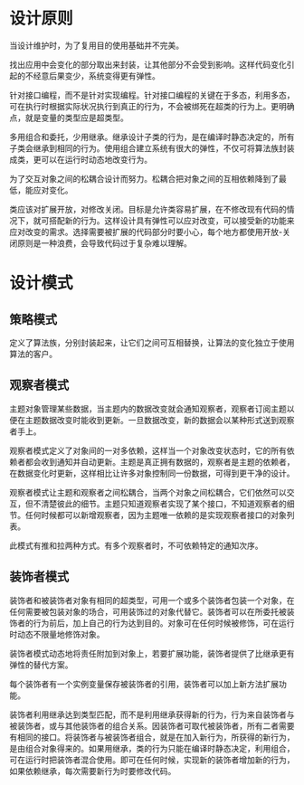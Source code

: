 # 设计原则

当设计维护时，为了复用目的使用基础并不完美。

找出应用中会变化的部分取出来封装，让其他部分不会受到影响。这样代码变化引起的不经意后果变少，系统变得更有弹性。

针对接口编程，而不是针对实现编程。针对接口编程的关键在于多态，利用多态，可在执行时根据实际状况执行到真正的行为，不会被绑死在超类的行为上。更明确点，就是变量的类型应是超类型。

多用组合和委托，少用继承。继承设计子类的行为，是在编译时静态决定的，所有子类会继承到相同的行为。使用组合建立系统有很大的弹性，不仅可将算法族封装成类，更可以在运行时动态地改变行为。

为了交互对象之间的松耦合设计而努力。松耦合把对象之间的互相依赖降到了最低，能应对变化。

类应该对扩展开放，对修改关闭。目标是允许类容易扩展，在不修改现有代码的情况下，就可搭配新的行为。这样设计具有弹性可以应对改变，可以接受新的功能来应对改变的需求。选择需要被扩展的代码部分时要小心，每个地方都使用开放-关闭原则是一种浪费，会导致代码过于复杂难以理解。

# 设计模式

## 策略模式

定义了算法族，分别封装起来，让它们之间可互相替换，让算法的变化独立于使用算法的客户。

## 观察者模式

主题对象管理某些数据，当主题内的数据改变就会通知观察者，观察者订阅主题以便在主题数据改变时能收到更新。一旦数据改变，新的数据会以某种形式送到观察者手上。

观察者模式定义了对象间的一对多依赖，这样当一个对象改变状态时，它的所有依赖者都会收到通知并自动更新。主题是真正拥有数据的，观察者是主题的依赖者，在数据变化时更新，这样相比让许多对象控制同一份数据，可得到更干净的设计。

观察者模式让主题和观察者之间松耦合，当两个对象之间松耦合，它们依然可以交互，但不清楚彼此的细节。主题只知道观察者实现了某个接口，不知道观察者的细节。任何时候都可以新增观察者，因为主题唯一依赖的是实现观察者接口的对象列表。

此模式有推和拉两种方式。有多个观察者时，不可依赖特定的通知次序。

## 装饰者模式

装饰者和被装饰者对象有相同的超类型，可用一个或多个装饰者包装一个对象，在任何需要被包装对象的场合，可用装饰过的对象代替它。装饰者可以在所委托被装饰者的行为前后，加上自己的行为达到目的。对象可在任何时候被修饰，可在运行时动态不限量地修饰对象。

装饰者模式动态地将责任附加到对象上，若要扩展功能，装饰者提供了比继承更有弹性的替代方案。

每个装饰者有一个实例变量保存被装饰者的引用，装饰者可以加上新方法扩展功能。

装饰者利用继承达到类型匹配，而不是利用继承获得新的行为，行为来自装饰者与被装饰者，或与其他装饰者的组合关系。因装饰者可取代被装饰者，所有二者需要有相同的接口。将装饰者与被装饰者组合，就是在加入新行为，所获得的新行为，是由组合对象得来的。如果用继承，类的行为只能在编译时静态决定，利用组合，可在运行时把装饰者混合使用。即可在任何时候，实现新的装饰者增加新的行为，如果依赖继承，每次需要新行为时要修改代码。
